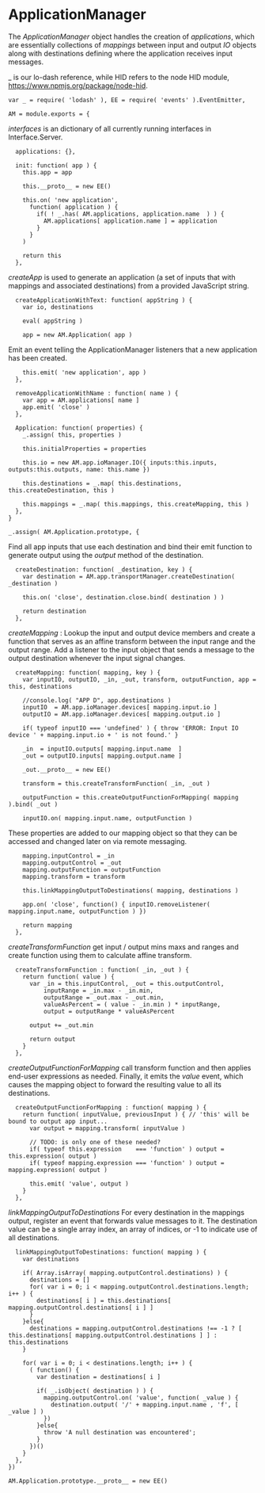 ApplicationManager
==================
The *ApplicationManager* object handles the creation of *applications*, which are essentially collections of
*mappings* between input and output *IO* objects along with destinations defining where the application receives
input messages. 

_ is our lo-dash reference, while HID refers to the node HID module, https://www.npmjs.org/package/node-hid.

    var _ = require( 'lodash' ), EE = require( 'events' ).EventEmitter,
		
    AM = module.exports = {

*interfaces* is an dictionary of all currently running interfaces in Interface.Server.

      applications: {},
      
      init: function( app ) {
        this.app = app
        
        this.__proto__ = new EE()
        
        this.on( 'new application', 
          function( application ) {
            if( ! _.has( AM.applications, application.name  ) ) {
              AM.applications[ application.name ] = application
            }
          }
        )

        return this
      },

*createApp* is used to generate an application (a set of inputs that with mappings and associated destinations) from a provided
JavaScript string.
  
      createApplicationWithText: function( appString ) {
        var io, destinations
        
        eval( appString )

        app = new AM.Application( app )
        
Emit an event telling the ApplicationManager listeners that a new application has been created.
     
        this.emit( 'new application', app )
      },

      removeApplicationWithName : function( name ) {
        var app = AM.applications[ name ]
        app.emit( 'close' )
      },
      
      Application: function( properties) {
        _.assign( this, properties )
        
        this.initialProperties = properties
        
        this.io = new AM.app.ioManager.IO({ inputs:this.inputs, outputs:this.outputs, name: this.name })
        
        this.destinations = _.map( this.destinations, this.createDestination, this )

        this.mappings = _.map( this.mappings, this.createMapping, this )
      },
    }
    
    _.assign( AM.Application.prototype, {
      
Find all app inputs that use each destination and bind their emit function to generate output using the *output* method of the destination. 
            
      createDestination: function( _destination, key ) {
        var destination = AM.app.transportManager.createDestination( _destination )
      
        this.on( 'close', destination.close.bind( destination ) )
        
        return destination
      },
      
*createMapping* : Lookup the input and output device members and create a function that serves as an affine transform
between the input range and the output range. Add a listener to the input object that sends a message to the output destination 
whenever the input signal changes.

      createMapping: function( mapping, key ) {
        var inputIO, outputIO, _in, _out, transform, outputFunction, app = this, destinations
        
        //console.log( "APP D", app.destinations )
        inputIO  = AM.app.ioManager.devices[ mapping.input.io ]
        outputIO = AM.app.ioManager.devices[ mapping.output.io ]
        
        if( typeof inputIO === 'undefined' ) { throw 'ERROR: Input IO device ' + mapping.input.io + ' is not found.' }
        
        _in  = inputIO.outputs[ mapping.input.name  ]
        _out = outputIO.inputs[ mapping.output.name ]
        
        _out.__proto__ = new EE()
      
        transform = this.createTransformFunction( _in, _out )
        
        outputFunction = this.createOutputFunctionForMapping( mapping ).bind( _out )
            
        inputIO.on( mapping.input.name, outputFunction )
        
These properties are added to our mapping object so that they can be accessed and changed later on via remote messaging.
        
        mapping.inputControl = _in
        mapping.outputControl = _out
        mapping.outputFunction = outputFunction
        mapping.transform = transform
        
        this.linkMappingOutputToDestinations( mapping, destinations )

        app.on( 'close', function() { inputIO.removeListener( mapping.input.name, outputFunction ) })  
        
        return mapping
      },
      
*createTransformFunction* get input / output mins maxs and ranges and create function using them to calculate affine
transform.      
      
      createTransformFunction : function( _in, _out ) {        
        return function( value ) {
          var _in = this.inputControl, _out = this.outputControl, 
              inputRange = _in.max - _in.min,
              outputRange = _out.max - _out.min,
              valueAsPercent = ( value - _in.min ) * inputRange,
              output = outputRange * valueAsPercent
              
          output += _out.min
          
          return output
        }
      },

*createOutputFunctionForMapping* call transform function and then applies end-user expressions as needed. Finally, it emits the *value* event,
which causes the mapping object to forward the resulting value to all its destinations.
      
      createOutputFunctionForMapping : function( mapping ) {
        return function( inputValue, previousInput ) { // 'this' will be bound to output app input...
          var output = mapping.transform( inputValue )
          
          // TODO: is only one of these needed?
          if( typeof this.expression    === 'function' ) output = this.expression( output )
          if( typeof mapping.expression === 'function' ) output = mapping.expression( output )
          
          this.emit( 'value', output )
        }
      },
      
*linkMappingOutputToDestinations* For every destination in the mappings output, register an event that forwards value messages to it. The destination
value can be a single array index, an array of indices, or -1 to indicate use of all destinations.

      linkMappingOutputToDestinations: function( mapping ) {
        var destinations
        
        if( Array.isArray( mapping.outputControl.destinations) ) {
          destinations = []
          for( var i = 0; i < mapping.outputControl.destinations.length; i++ ) {
            destinations[ i ] = this.destinations[ mapping.outputControl.destinations[ i ] ]
          }
        }else{
          destinations = mapping.outputControl.destinations !== -1 ? [ this.destinations[ mapping.outputControl.destinations ] ] : this.destinations
        }
        
        for( var i = 0; i < destinations.length; i++ ) {
          ( function() {
            var destination = destinations[ i ]
        
            if( _.isObject( destination ) ) {
              mapping.outputControl.on( 'value', function( _value ) {
                destination.output( '/' + mapping.input.name , 'f', [ _value ] )
              })
            }else{
              throw 'A null destination was encountered';
            }
          })()
        }
      },
    })
    
    AM.Application.prototype.__proto__ = new EE()
    